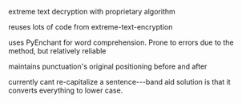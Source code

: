 extreme text decryption with proprietary algorithm

reuses lots of code from extreme-text-encryption

uses PyEnchant for word comprehension. Prone to errors due to the method, but relatively reliable

maintains punctuation's original positioning before and after

currently cant re-capitalize a sentence---band aid solution is that it converts everything to lower case.
